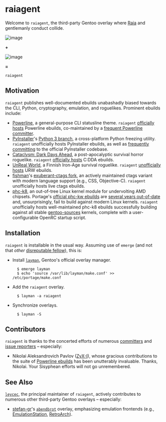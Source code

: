 raiagent
===========

Welcome to `raiagent`, the third-party Gentoo overlay where
[Raia](https://en.wikipedia.org/wiki/Raja_%28genus%29) and gentlemanly conduct
collide.

![image](https://cloud.githubusercontent.com/assets/217028/7741975/ce3e814a-ff55-11e4-84d9-7fe8f2fab2f0.png)

**+**

![image](https://cloud.githubusercontent.com/assets/217028/7742504/0d4c7394-ff5e-11e4-9352-9a30362fb37c.png)

**=**

`raiagent`

## Motivation

`raiagent` publishes well-documented ebuilds unabashadly biased towards the CLI,
Python, cryptography, emulation, and roguelikes. Prominent ebuilds include:

* [Powerline](https://github.com/powerline/powerline), a general-purpose CLI
  statusline theme. `raiagent`
  [officially hosts](https://powerline.readthedocs.org/en/latest/installation/linux.html)
  Powerline ebuilds, co-maintained by a [frequent Powerline
  committer](https://github.com/ZyX-I/powerline).
* [PyInstaller](https://github.com/pyinstaller/pyinstaller)'s [Python 3
  branch](https://github.com/pyinstaller/pyinstaller/tree/python3), a
  cross-platform Python freezing utility. `raiagent` unofficially hosts
  PyInstaller ebuilds, as well as [frequently
  committing]((https://github.com/leycec/pyinstaller)) to the official
  PyInstaller codebase.
* [Cataclysm: Dark Days Ahead](http://en.cataclysmdda.com), a post-apocalyptic
  survival horror roguelike. `raiagent`
  [officially hosts](http://www.wiki.cataclysmdda.com/index.php?title=How_to_compile#Gentoo)
  C:DDA ebuilds.
* [UnReal World](http://www.unrealworld.fi), a Finnish Iron-Age survival
  roguelike. `raiagent` [unofficially hosts](http://z3.invisionfree.com/UrW_forum/index.php?showtopic=3551) URW ebuilds.
* [fishman](https://github.com/fishman)'s [exuberant-ctags
  fork](https://github.com/fishman/ctags), an actively maintained ctags variant
  with modern language support (e.g., CSS, Objective-C). `raiagent` unofficially
  hosts live ctags ebuilds.
* [phc-k8](http://www.linux-phc.org/forum/viewtopic.php?f=13&t=2), an
  out-of-tree Linux kernel module for undervolting AMD chipsets. Portage's
  [official phc-kw
  ebuilds](https://sources.gentoo.org/cgi-bin/viewvc.cgi/gentoo-x86/sys-power/phc-k8/)
  are [several years
  out-of-date](https://sources.gentoo.org/cgi-bin/viewvc.cgi/gentoo-x86/sys-power/phc-k8/ChangeLog?view=markup)
  and, unsurprisingly, fail to build against modern Linux kernels. `raiagent`
  unofficially hosts well-maintained phc-k8 ebuilds successfully building
  against all stable
  [gentoo-sources](https://wiki.gentoo.org/wiki/Kernel/Overview#General_purpose:_gentoo-sources)
  kernels, complete with a user-configurable OpenRC startup script.

## Installation

`raiagent` is installable in the usual way. Assuming use of `emerge` (and not
that *other* [disreputable fellow](http://paludis.exherbo.org)), this is:

* Install [`layman`](https://wiki.gentoo.org/wiki/Layman), Gentoo's official
  overlay manager.

        $ emerge layman
        $ echo 'source /var/lib/layman/make.conf' >> /etc/portage/make.conf

* Add the `raiagent` overlay.

        $ layman -a raiagent

* Synchronize overlays.

        $ layman -S

## Contributors

`raiagent` is thanks to the concerted efforts of numerous
[committers](https://github.com/leycec/raiagent/graphs/contributors) and
[issue reporters](https://github.com/leycec/raiagent/issues) – especially:

* Nikolai Aleksandrovich Pavlov ([ZyX-I](https://github.com/ZyX-I)), whose
  gracious contributions to the suite of [Powerline ebuilds](https://github.com/leycec/raiagent/tree/master/app-misc) has been unutterably invaluable. Thanks,
  Nikolai. Your Sisyphean efforts will not go unremembered.

## See Also

[`leycec`](https://github.com/leycec), the principal maintainer of `raiagent`,
actively contributes to numerous other third-party Gentoo overlays – especially:

* [stefan-gr](https://github.com/stefan-gr)'s
  [`abendbrot`](https://github.com/stefan-gr/abendbrot) overlay, emphasizing
  emulation frontends (e.g., [EmulationStation](http://www.emulationstation.org),
  [RetroArch](http://www.libretro.com)).
